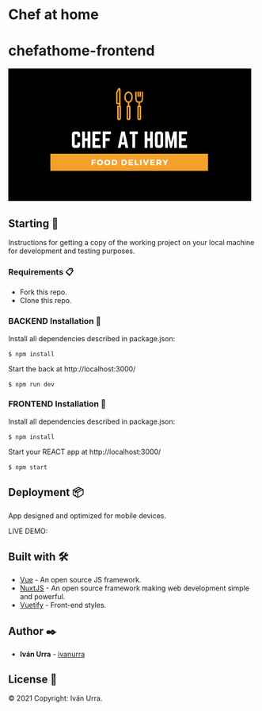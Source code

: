 # Chef at home
# chefathome-frontend

![Screenshot](static/chefathomegithub.png)

## Starting 🚀

Instructions for getting a copy of the working project on your local machine for development and testing purposes.

### Requirements 📋

* Fork this repo.
* Clone this repo.

### BACKEND Installation 🔧

Install all dependencies described in package.json:

```
$ npm install
```

Start the back at http://localhost:3000/

```
$ npm run dev
```

### FRONTEND Installation 🔧

Install all dependencies described in package.json:

```
$ npm install
```

Start your REACT app at http://localhost:3000/

```
$ npm start
```

## Deployment 📦

App designed and optimized for mobile devices.

LIVE DEMO:

## Built with 🛠️

* [Vue](https://vuejs.org/) - An open source JS framework.
* [NuxtJS](https://nuxtjs.org/) - An open source framework making web development simple and powerful.
* [Vuetify](https://vuetifyjs.com/) - Front-end styles.

## Author ✒️

* **Iván Urra** - [ivanurra](https://ivanurra.dev)

## License 📄

© 2021 Copyright: Iván Urra.